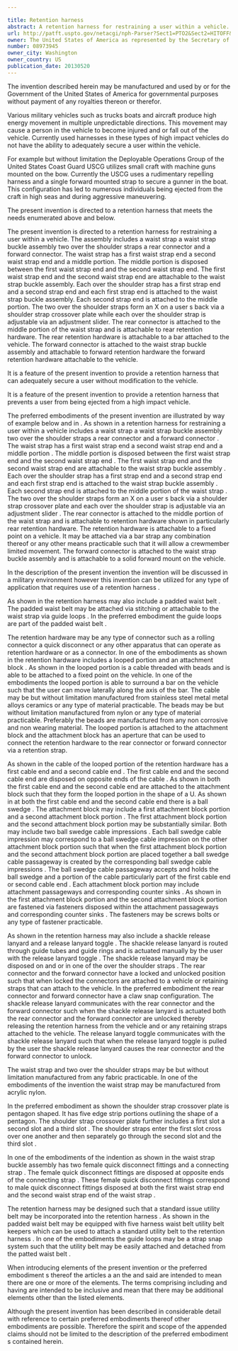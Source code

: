 ```yaml
---

title: Retention harness
abstract: A retention harness for restraining a user within a vehicle. The harness includes a waist strap, a waist strap buckle assembly, two over the shoulder straps, a rear connector, and a forward connector. The waist strap is attachable to the waist strap buckle assembly. Each over the shoulder strap is attached to the waist strap buckle assembly. The two over the shoulder straps form an X on a user's back via a shoulder strap crossover plate, while each over the shoulder strap is adjustable via an adjustment slider. The rear connector is attached to the waist strap, and is attachable to retention hardware. The retention hardware is attachable to a bar attached to the vehicle. The forward connector is attached to the waist strap buckle assembly and attachable to forward retention hardware, the forward retention hardware attachable to the vehicle.
url: http://patft.uspto.gov/netacgi/nph-Parser?Sect1=PTO2&Sect2=HITOFF&p=1&u=%2Fnetahtml%2FPTO%2Fsearch-adv.htm&r=1&f=G&l=50&d=PALL&S1=08973945&OS=08973945&RS=08973945
owner: The United States of America as represented by the Secretary of the Navy
number: 08973945
owner_city: Washington
owner_country: US
publication_date: 20130520
---
```

The invention described herein may be manufactured and used by or for the Government of the United States of America for governmental purposes without payment of any royalties thereon or therefor.

Various military vehicles such as trucks boats and aircraft produce high energy movement in multiple unpredictable directions. This movement may cause a person in the vehicle to become injured and or fall out of the vehicle. Currently used harnesses in these types of high impact vehicles do not have the ability to adequately secure a user within the vehicle.

For example but without limitation the Deployable Operations Group of the United States Coast Guard USCG utilizes small craft with machine guns mounted on the bow. Currently the USCG uses a rudimentary repelling harness and a single forward mounted strap to secure a gunner in the boat. This configuration has led to numerous individuals being ejected from the craft in high seas and during aggressive maneuvering.

The present invention is directed to a retention harness that meets the needs enumerated above and below.

The present invention is directed to a retention harness for restraining a user within a vehicle. The assembly includes a waist strap a waist strap buckle assembly two over the shoulder straps a rear connector and a forward connector. The waist strap has a first waist strap end a second waist strap end and a middle portion. The middle portion is disposed between the first waist strap end and the second waist strap end. The first waist strap end and the second waist strap end are attachable to the waist strap buckle assembly. Each over the shoulder strap has a first strap end and a second strap end and each first strap end is attached to the waist strap buckle assembly. Each second strap end is attached to the middle portion. The two over the shoulder straps form an X on a user s back via a shoulder strap crossover plate while each over the shoulder strap is adjustable via an adjustment slider. The rear connector is attached to the middle portion of the waist strap and is attachable to rear retention hardware. The rear retention hardware is attachable to a bar attached to the vehicle. The forward connector is attached to the waist strap buckle assembly and attachable to forward retention hardware the forward retention hardware attachable to the vehicle.

It is a feature of the present invention to provide a retention harness that can adequately secure a user without modification to the vehicle.

It is a feature of the present invention to provide a retention harness that prevents a user from being ejected from a high impact vehicle.

The preferred embodiments of the present invention are illustrated by way of example below and in . As shown in a retention harness for restraining a user within a vehicle includes a waist strap a waist strap buckle assembly two over the shoulder straps a rear connector and a forward connector . The waist strap has a first waist strap end a second waist strap end and a middle portion . The middle portion is disposed between the first waist strap end and the second waist strap end . The first waist strap end and the second waist strap end are attachable to the waist strap buckle assembly . Each over the shoulder strap has a first strap end and a second strap end and each first strap end is attached to the waist strap buckle assembly . Each second strap end is attached to the middle portion of the waist strap . The two over the shoulder straps form an X on a user s back via a shoulder strap crossover plate and each over the shoulder strap is adjustable via an adjustment slider . The rear connector is attached to the middle portion of the waist strap and is attachable to retention hardware shown in particularly rear retention hardware. The retention hardware is attachable to a fixed point on a vehicle. It may be attached via a bar strap any combination thereof or any other means practicable such that it will allow a crewmember limited movement. The forward connector is attached to the waist strap buckle assembly and is attachable to a solid forward mount on the vehicle.

In the description of the present invention the invention will be discussed in a military environment however this invention can be utilized for any type of application that requires use of a retention harness .

As shown in the retention harness may also include a padded waist belt . The padded waist belt may be attached via stitching or attachable to the waist strap via guide loops . In the preferred embodiment the guide loops are part of the padded waist belt .

The retention hardware may be any type of connector such as a rolling connector a quick disconnect or any other apparatus that can operate as retention hardware or as a connector. In one of the embodiments as shown in the retention hardware includes a looped portion and an attachment block . As shown in the looped portion is a cable threaded with beads and is able to be attached to a fixed point on the vehicle. In one of the embodiments the looped portion is able to surround a bar on the vehicle such that the user can move laterally along the axis of the bar. The cable may be but without limitation manufactured from stainless steel metal metal alloys ceramics or any type of material practicable. The beads may be but without limitation manufactured from nylon or any type of material practicable. Preferably the beads are manufactured from any non corrosive and non wearing material. The looped portion is attached to the attachment block and the attachment block has an aperture that can be used to connect the retention hardware to the rear connector or forward connector via a retention strap.

As shown in the cable of the looped portion of the retention hardware has a first cable end and a second cable end . The first cable end and the second cable end are disposed on opposite ends of the cable . As shown in both the first cable end and the second cable end are attached to the attachment block such that they form the looped portion in the shape of a U. As shown in at both the first cable end and the second cable end there is a ball swedge . The attachment block may include a first attachment block portion and a second attachment block portion . The first attachment block portion and the second attachment block portion may be substantially similar. Both may include two ball swedge cable impressions . Each ball swedge cable impression may correspond to a ball swedge cable impression on the other attachment block portion such that when the first attachment block portion and the second attachment block portion are placed together a ball swedge cable passageway is created by the corresponding ball swedge cable impressions . The ball swedge cable passageway accepts and holds the ball swedge and a portion of the cable particularly part of the first cable end or second cable end . Each attachment block portion may include attachment passageways and corresponding counter sinks . As shown in the first attachment block portion and the second attachment block portion are fastened via fasteners disposed within the attachment passageways and corresponding counter sinks . The fasteners may be screws bolts or any type of fastener practicable.

As shown in the retention harness may also include a shackle release lanyard and a release lanyard toggle . The shackle release lanyard is routed through guide tubes and guide rings and is actuated manually by the user with the release lanyard toggle . The shackle release lanyard may be disposed on and or in one of the over the shoulder straps . The rear connector and the forward connector have a locked and unlocked position such that when locked the connectors are attached to a vehicle or retaining straps that can attach to the vehicle. In the preferred embodiment the rear connector and forward connector have a claw snap configuration. The shackle release lanyard communicates with the rear connector and the forward connector such when the shackle release lanyard is actuated both the rear connector and the forward connector are unlocked thereby releasing the retention harness from the vehicle and or any retaining straps attached to the vehicle. The release lanyard toggle communicates with the shackle release lanyard such that when the release lanyard toggle is pulled by the user the shackle release lanyard causes the rear connector and the forward connector to unlock.

The waist strap and two over the shoulder straps may be but without limitation manufactured from any fabric practicable. In one of the embodiments of the invention the waist strap may be manufactured from acrylic nylon.

In the preferred embodiment as shown the shoulder strap crossover plate is pentagon shaped. It has five edge strip portions outlining the shape of a pentagon. The shoulder strap crossover plate further includes a first slot a second slot and a third slot . The shoulder straps enter the first slot cross over one another and then separately go through the second slot and the third slot .

In one of the embodiments of the indention as shown in the waist strap buckle assembly has two female quick disconnect fittings and a connecting strap . The female quick disconnect fittings are disposed at opposite ends of the connecting strap . These female quick disconnect fittings correspond to male quick disconnect fittings disposed at both the first waist strap end and the second waist strap end of the waist strap .

The retention harness may be designed such that a standard issue utility belt may be incorporated into the retention harness . As shown in the padded waist belt may be equipped with five harness waist belt utility belt keepers which can be used to attach a standard utility belt to the retention harness . In one of the embodiments the guide loops may be a strap snap system such that the utility belt may be easily attached and detached from the patted waist belt .

When introducing elements of the present invention or the preferred embodiment s thereof the articles a an the and said are intended to mean there are one or more of the elements. The terms comprising including and having are intended to be inclusive and mean that there may be additional elements other than the listed elements.

Although the present invention has been described in considerable detail with reference to certain preferred embodiments thereof other embodiments are possible. Therefore the spirit and scope of the appended claims should not be limited to the description of the preferred embodiment s contained herein.

